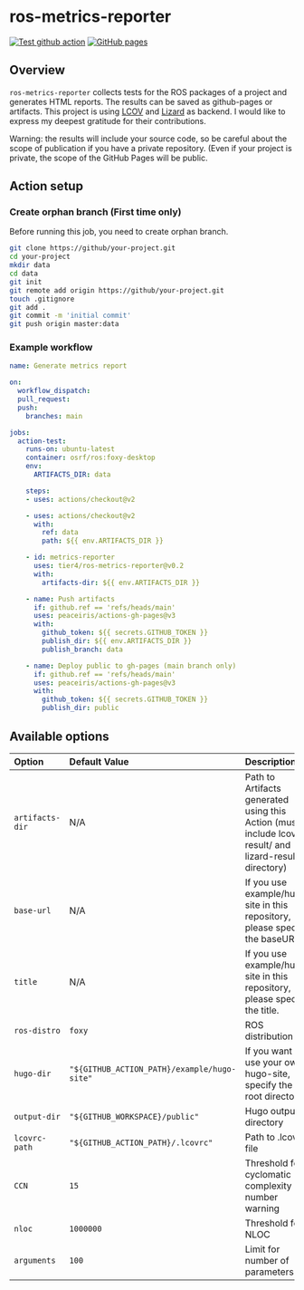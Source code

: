 # ros-metrics-reporter

[![Test github action](https://github.com/tier4/ros-metrics-reporter/actions/workflows/test-action.yml/badge.svg?branch=main)](https://github.com/tier4/ros-metrics-reporter/actions/workflows/test-action.yml)
[![GitHub pages](https://img.shields.io/badge/-GitHub%20pages-orange)](https://tier4.github.io/ros-metrics-reporter/)

## Overview

`ros-metrics-reporter` collects tests for the ROS packages of a project and generates HTML reports. The results can be saved as github-pages or artifacts.
This project is using [LCOV](https://github.com/linux-test-project/lcov) and [Lizard](https://github.com/terryyin/lizard) as backend. I would like to express my deepest gratitude for their contributions.

Warning: the results will include your source code, so be careful about the scope of publication if you have a private repository. (Even if your project is private, the scope of the GitHub Pages will be public.

## Action setup

### Create orphan branch (First time only)

Before running this job, you need to create orphan branch.

```sh
git clone https://github/your-project.git
cd your-project
mkdir data
cd data
git init
git remote add origin https://github/your-project.git
touch .gitignore
git add .
git commit -m 'initial commit'
git push origin master:data
```

### Example workflow

```yml
name: Generate metrics report

on:
  workflow_dispatch:
  pull_request:
  push:
    branches: main

jobs:
  action-test:
    runs-on: ubuntu-latest
    container: osrf/ros:foxy-desktop
    env:
      ARTIFACTS_DIR: data

    steps:
    - uses: actions/checkout@v2

    - uses: actions/checkout@v2
      with:
        ref: data
        path: ${{ env.ARTIFACTS_DIR }}

    - id: metrics-reporter
      uses: tier4/ros-metrics-reporter@v0.2
      with:
        artifacts-dir: ${{ env.ARTIFACTS_DIR }}

    - name: Push artifacts
      if: github.ref == 'refs/heads/main'
      uses: peaceiris/actions-gh-pages@v3
      with:
        github_token: ${{ secrets.GITHUB_TOKEN }}
        publish_dir: ${{ env.ARTIFACTS_DIR }}
        publish_branch: data

    - name: Deploy public to gh-pages (main branch only)
      if: github.ref == 'refs/heads/main'
      uses: peaceiris/actions-gh-pages@v3
      with:
        github_token: ${{ secrets.GITHUB_TOKEN }}
        publish_dir: public
```

## Available options

| Option | Default Value | Description | Required | Example |
| :----- | :------------ | :---------- | :------- | :------ |
| `artifacts-dir` | N/A | Path to Artifacts generated using this Action (must include lcov-result/ and lizard-result/ directory) | `true` | `${GITHUB_WORKSPACE}/doc` |
| `base-url` | N/A | If you use example/hugo-site in this repository, please specify the baseURL. | `true` | `"https://tier4.github.io/ros-metrics-reporter/"` |
| `title` | N/A | If you use example/hugo-site in this repository, please specify the title. | `true` | `"ros2/demos"` |
| `ros-distro` | `foxy` | ROS distribution | `true` | `foxy` |
| `hugo-dir` | `"${GITHUB_ACTION_PATH}/example/hugo-site"` | If you want to use your own hugo-site, specify the root directory | `true` | `"${GITHUB_WORKSPACE}/hugo-site"` |
| `output-dir` | `"${GITHUB_WORKSPACE}/public"` | Hugo output directory | `true` | `"${GITHUB_WORKSPACE}/output-dir"` |
| `lcovrc-path` | `"${GITHUB_ACTION_PATH}/.lcovrc"` | Path to .lcovrc file | `true` | `"${GITHUB_WORKSPACE}/.lcovrc"` |
| `CCN` | `15` | Threshold for cyclomatic complexity number warning | `true` | `20` |
| `nloc` | `1000000` | Threshold for NLOC | `true` | `200` |
| `arguments` | `100` | Limit for number of parameters | `true` | `100` |
